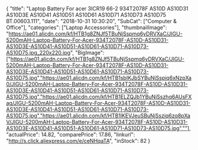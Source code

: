 {
	"title": "Laptop Battery For acer 3ICR19 66-2 934T2078F AS10D AS10D31 AS10D3E AS10D41 AS10D51 AS10D61 AS10D71 AS10D73 AS10D75 BT.00603.111",
	"date": "2018-10-31 10:30:20",
	"SubCat": ["Computer & Office"],
	"categories": ["Laptop Accessories"],
	"thumbnailImage": "https://ae01.alicdn.com/kf/HTB1g8ZNJf5TBuNjSspmq6yDRVXaC/JIGU-5200mAH-Laptop-Battery-For-Acer-934T2078F-AS10D-AS10D31-AS10D3E-AS10D41-AS10D51-AS10D61-AS10D71-AS10D73-AS10D75.jpg_220x220.jpg",
	"BigImage": ["https://ae01.alicdn.com/kf/HTB1g8ZNJf5TBuNjSspmq6yDRVXaC/JIGU-5200mAH-Laptop-Battery-For-Acer-934T2078F-AS10D-AS10D31-AS10D3E-AS10D41-AS10D51-AS10D61-AS10D71-AS10D73-AS10D75.jpg","https://ae01.alicdn.com/kf/HTB1sbIKJbSYBuNjSspiq6xNzpXa0/JIGU-5200mAH-Laptop-Battery-For-Acer-934T2078F-AS10D-AS10D31-AS10D3E-AS10D41-AS10D51-AS10D61-AS10D71-AS10D73-AS10D75.jpg","https://ae01.alicdn.com/kf/HTB1ELZQJb1YBuNjSszhq6AUsFXag/JIGU-5200mAH-Laptop-Battery-For-Acer-934T2078F-AS10D-AS10D31-AS10D3E-AS10D41-AS10D51-AS10D61-AS10D71-AS10D73-AS10D75.jpg","https://ae01.alicdn.com/kf/HTB1lKEVJeuSBuNjSsziq6zq8pXaV/JIGU-5200mAH-Laptop-Battery-For-Acer-934T2078F-AS10D-AS10D31-AS10D3E-AS10D41-AS10D51-AS10D61-AS10D71-AS10D73-AS10D75.jpg",""],
	"actualPrice": 14.82,
	"comparePrice": 17.86,
	"linkurl": "http://s.click.aliexpress.com/e/ceNHqaTA",
	"inStock": 82
}
